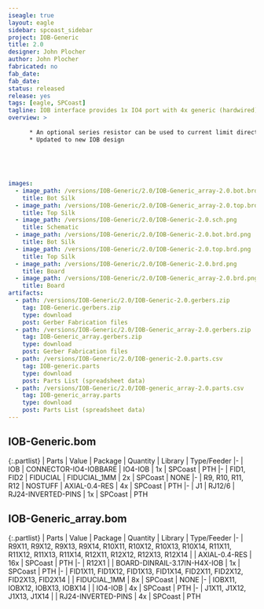```yaml
---
iseagle: true
layout: eagle
sidebar: spcoast_sidebar
project: IOB-Generic
title: 2.0
designer: John Plocher
author: John Plocher
fabricated: no
fab_date: 
fab_date: 
status: released
release: yes
tags: [eagle, SPCoast]
tagline: IOB interface provides 1x IO4 port with 4x generic (hardwired) Input or Output i/o lines.
overview: >
    
      * An optional series resistor can be used to current limit directly connected LEDs
      * Updated to new IOB design
    
    
    
    
    
images:
  - image_path: /versions/IOB-Generic/2.0/IOB-Generic_array-2.0.bot.brd.png
    title: Bot Silk
  - image_path: /versions/IOB-Generic/2.0/IOB-Generic_array-2.0.top.brd.png
    title: Top Silk
  - image_path: /versions/IOB-Generic/2.0/IOB-Generic-2.0.sch.png
    title: Schematic
  - image_path: /versions/IOB-Generic/2.0/IOB-Generic-2.0.bot.brd.png
    title: Bot Silk
  - image_path: /versions/IOB-Generic/2.0/IOB-Generic-2.0.top.brd.png
    title: Top Silk
  - image_path: /versions/IOB-Generic/2.0/IOB-Generic-2.0.brd.png
    title: Board
  - image_path: /versions/IOB-Generic/2.0/IOB-Generic_array-2.0.brd.png
    title: Board
artifacts:
  - path: /versions/IOB-Generic/2.0/IOB-Generic-2.0.gerbers.zip
    tag: IOB-Generic.gerbers.zip
    type: download
    post: Gerber Fabrication files
  - path: /versions/IOB-Generic/2.0/IOB-Generic_array-2.0.gerbers.zip
    tag: IOB-Generic_array.gerbers.zip
    type: download
    post: Gerber Fabrication files
  - path: /versions/IOB-Generic/2.0/IOB-generic-2.0.parts.csv
    tag: IOB-generic.parts
    type: download
    post: Parts List (spreadsheet data)
  - path: /versions/IOB-Generic/2.0/IOB-generic_array-2.0.parts.csv
    tag: IOB-generic_array.parts
    type: download
    post: Parts List (spreadsheet data)
---
```


## IOB-Generic.bom

{:.partlist}
| Parts | Value | Package | Quantity | Library | Type/Feeder
|-
| IOB | CONNECTOR-IO4-IOBBARE | IO4-IOB | 1x | SPCoast | PTH
|-
| FID1, FID2 | FIDUCIAL | FIDUCIAL_1MM | 2x | SPCoast | NONE
|-
| R9, R10, R11, R12 | NOSTUFF | AXIAL-0.4-RES | 4x | SPCoast | PTH
|-
| J1 | RJ12/6 | RJ24-INVERTED-PINS | 1x | SPCoast | PTH

## IOB-Generic_array.bom

{:.partlist}
| Parts | Value | Package | Quantity | Library | Type/Feeder
|-
| R9X11, R9X12, R9X13, R9X14, R10X11, R10X12, R10X13, R10X14, R11X11, R11X12, R11X13, R11X14, R12X11, R12X12, R12X13, R12X14 |  | AXIAL-0.4-RES | 16x | SPCoast | PTH
|-
| R12X1 |  | BOARD-DINRAIL-3.17IN-H4X-IOB | 1x | SPCoast | PTH
|-
| FID1X11, FID1X12, FID1X13, FID1X14, FID2X11, FID2X12, FID2X13, FID2X14 |  | FIDUCIAL_1MM | 8x | SPCoast | NONE
|-
| IOBX11, IOBX12, IOBX13, IOBX14 |  | IO4-IOB | 4x | SPCoast | PTH
|-
| J1X11, J1X12, J1X13, J1X14 |  | RJ24-INVERTED-PINS | 4x | SPCoast | PTH
